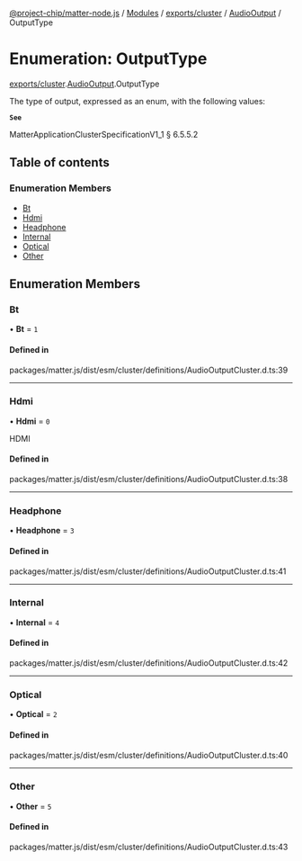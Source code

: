 [@project-chip/matter-node.js](../README.md) / [Modules](../modules.md) / [exports/cluster](../modules/exports_cluster.md) / [AudioOutput](../modules/exports_cluster.AudioOutput.md) / OutputType

# Enumeration: OutputType

[exports/cluster](../modules/exports_cluster.md).[AudioOutput](../modules/exports_cluster.AudioOutput.md).OutputType

The type of output, expressed as an enum, with the following values:

**`See`**

MatterApplicationClusterSpecificationV1_1 § 6.5.5.2

## Table of contents

### Enumeration Members

- [Bt](exports_cluster.AudioOutput.OutputType.md#bt)
- [Hdmi](exports_cluster.AudioOutput.OutputType.md#hdmi)
- [Headphone](exports_cluster.AudioOutput.OutputType.md#headphone)
- [Internal](exports_cluster.AudioOutput.OutputType.md#internal)
- [Optical](exports_cluster.AudioOutput.OutputType.md#optical)
- [Other](exports_cluster.AudioOutput.OutputType.md#other)

## Enumeration Members

### Bt

• **Bt** = ``1``

#### Defined in

packages/matter.js/dist/esm/cluster/definitions/AudioOutputCluster.d.ts:39

___

### Hdmi

• **Hdmi** = ``0``

HDMI

#### Defined in

packages/matter.js/dist/esm/cluster/definitions/AudioOutputCluster.d.ts:38

___

### Headphone

• **Headphone** = ``3``

#### Defined in

packages/matter.js/dist/esm/cluster/definitions/AudioOutputCluster.d.ts:41

___

### Internal

• **Internal** = ``4``

#### Defined in

packages/matter.js/dist/esm/cluster/definitions/AudioOutputCluster.d.ts:42

___

### Optical

• **Optical** = ``2``

#### Defined in

packages/matter.js/dist/esm/cluster/definitions/AudioOutputCluster.d.ts:40

___

### Other

• **Other** = ``5``

#### Defined in

packages/matter.js/dist/esm/cluster/definitions/AudioOutputCluster.d.ts:43
